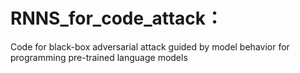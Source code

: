 # RNNS_for_code_attack：

Code for black-box adversarial attack guided by model behavior for programming pre-trained language models
